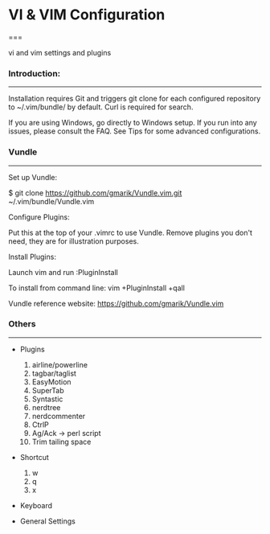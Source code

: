 # VI & VIM Configuration

===

vi and vim settings and plugins

### Introduction:
---

Installation requires Git and triggers git clone for each configured repository to ~/.vim/bundle/ by default. Curl is required for search.

If you are using Windows, go directly to Windows setup. If you run into any issues, please consult the FAQ. See Tips for some advanced configurations.

### Vundle
---

Set up Vundle:

$ git clone https://github.com/gmarik/Vundle.vim.git ~/.vim/bundle/Vundle.vim

Configure Plugins:

Put this at the top of your .vimrc to use Vundle. Remove plugins you don't need, they are for illustration purposes.

Install Plugins:

Launch vim and run :PluginInstall

To install from command line: vim +PluginInstall +qall

Vundle reference website: https://github.com/gmarik/Vundle.vim

### Others
---

* Plugins

    1. airline/powerline
    2. tagbar/taglist
    3. EasyMotion
    4. SuperTab
    5. Syntastic
    6. nerdtree
    7. nerdcommenter
    8. CtrlP
    9. Ag/Ack -> perl script
    0. Trim tailing space

* Shortcut
    1. w
    2. q
    3. x

* Keyboard

* General Settings
